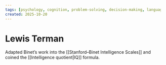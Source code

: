 ```yaml
---
tags: [psychology, cognition, problem-solving, decision-making, language, intelligence, testing, heuristics, bias]
created: 2025-10-20
---
```

# Lewis Terman

Adapted Binet’s work into the [[Stanford–Binet Intelligence Scales]] and coined the [[Intelligence quotient|IQ]] formula.
